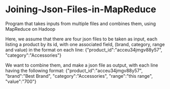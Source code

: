 # Joining-Json-Files-in-MapReduce
Program that takes inputs from multiple files and combines them, using MapReduce on Hadoop

Here, we assume that there are four json files to be taken as input, each listing a product by its id, with one associated field, (brand, category, range and value) in the format on each line:
{"product_id":"acceu34jmgv88y57", "category":"Accessories"}

We want to combine them, and make a json file as output, with each line having the following format:
{"product_id":"acceu34jmgv88y57", "brand":"Best Brand", "category":"Accessories", "range":"this range", "value":"700"}
